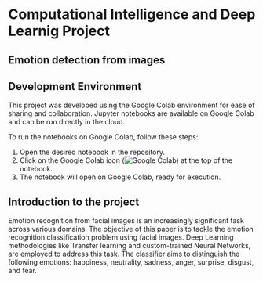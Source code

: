 # Computational Intelligence and Deep Learnig Project
## Emotion detection from images

## Development Environment

This project was developed using the Google Colab environment for ease of sharing and collaboration. Jupyter notebooks are available on Google Colab and can be run directly in the cloud.

To run the notebooks on Google Colab, follow these steps:

1. Open the desired notebook in the repository.
2. Click on the Google Colab icon (![Google Colab](https://colab.research.google.com/assets/colab-badge.svg)) at the top of the notebook.
3. The notebook will open on Google Colab, ready for execution.

## Introduction to the project
Emotion recognition from facial images is an increasingly significant task across various domains. The objective of this paper is to tackle the emotion recognition classification problem using facial images. Deep Learning methodologies like Transfer learning and custom-trained Neural Networks, are employed to address this task. The classifier aims to distinguish the following emotions: happiness, neutrality, sadness, anger, surprise, disgust, and fear.
